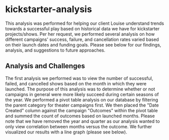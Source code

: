 # kickstarter-analysis
This analysis was performed for helping our client Louise understand trends towards a successful play based on historical data we have for kickstarter projects/shows. Per her request, we performed several analysis on how different campaigns' success, failure, and cancellation rates varied based on their launch dates and funding goals. Please see below for our findings, analysis, and suggestions to future approaches. 

## Analysis and Challenges
The first analysis we performed was to view the number of successful, failed, and cancelled shows based on the month in which they were launched. The purpose of this analysis was to determine whether or not campaigns in general were more likely succeed during certain seasons of the year. We performed a pivot table analysis on our database by filtering the parent category for theater campaigns first. We then placed the "Date Created" column against the campaign "Outcomes" within the pivot table and summed the count of outcomes based on launched months. Please note that we have removed the year and quarter as our analysis wanted to only view correlation between months versus the outcome. We further visualized our results with a line graph (please see below). 


